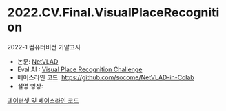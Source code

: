 # 2022.CV.Final.VisualPlaceRecognition
2022-1 컴퓨터비전 기말고사

- 논문: [NetVLAD](https://arxiv.org/abs/1511.07247)
- Eval.AI : [Visual Place Recognition Challenge](http://203.250.148.128:3088/web/challenges/challenge-page/49/overview)
- 베이스라인 코드: https://github.com/socome/NetVLAD-in-Colab
- 설명 영상: 



[데이터셋 및 베이스라인 코드](https://drive.google.com/file/d/1b8UKHViSrZ2mbT27DqQxDj0D_xnLq1pC/view)


